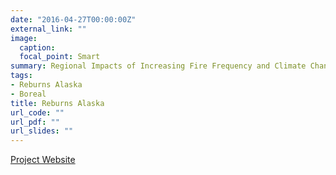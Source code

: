 ```yaml
---
date: "2016-04-27T00:00:00Z"
external_link: ""
image:
  caption: 
  focal_point: Smart
summary: Regional Impacts of Increasing Fire Frequency and Climate Change on Carbon Dynamics and Species Composition
tags:
- Reburns Alaska
- Boreal
title: Reburns Alaska 
url_code: ""
url_pdf: ""
url_slides: ""
---
```

[Project Website](http://reburnsak.com)
